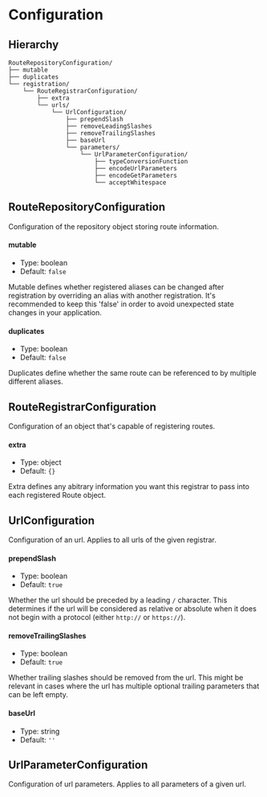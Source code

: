 # Configuration

## Hierarchy

```
RouteRepositoryConfiguration/
├── mutable
├── duplicates
└── registration/
    └── RouteRegistrarConfiguration/
        ├── extra
        └── urls/
            └── UrlConfiguration/
                ├── prependSlash
                ├── removeLeadingSlashes
                ├── removeTrailingSlashes
                ├── baseUrl
                └── parameters/
                    └── UrlParameterConfiguration/
                        ├── typeConversionFunction
                        ├── encodeUrlParameters
                        ├── encodeGetParameters
                        └── acceptWhitespace
```

## RouteRepositoryConfiguration

Configuration of the repository object storing route information.

#### mutable

- Type: boolean
- Default: `false`

Mutable defines whether registered aliases can be changed after registration by overriding an alias with another registration.
It's recommended to keep this 'false' in order to avoid unexpected state changes in your application.

#### duplicates

- Type: boolean
- Default: `false`

Duplicates define whether the same route can be referenced to by multiple different aliases.

## RouteRegistrarConfiguration

Configuration of an object that's capable of registering routes.

#### extra

- Type: object
- Default: `{}`

Extra defines any abitrary information you want this registrar to pass into each registered Route object.

## UrlConfiguration

Configuration of an url. Applies to all urls of the given registrar.

#### prependSlash

- Type: boolean
- Default: `true`

Whether the url should be preceded by a leading `/` character. This determines if the url will be considered as relative or absolute when it does not begin with a protocol (either `http://` or `https://`).

#### removeTrailingSlashes

- Type: boolean
- Default: `true`

Whether trailing slashes should be removed from the url. This might be relevant in cases where the url has multiple optional trailing parameters that can be left empty.

#### baseUrl

- Type: string
- Default: `''`

## UrlParameterConfiguration

Configuration of url parameters. Applies to all parameters of a given url.
